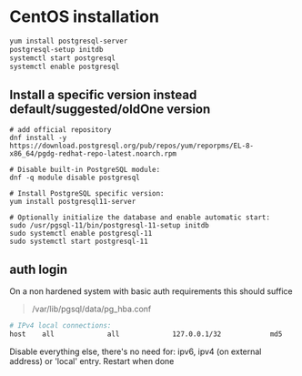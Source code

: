 # CentOS installation
```sh
yum install postgresql-server
postgresql-setup initdb
systemctl start postgresql
systemctl enable postgresql
```

## Install a specific version instead default/suggested/oldOne version
```
# add official repository
dnf install -y https://download.postgresql.org/pub/repos/yum/reporpms/EL-8-x86_64/pgdg-redhat-repo-latest.noarch.rpm

# Disable built-in PostgreSQL module:
dnf -q module disable postgresql

# Install PostgreSQL specific version:
yum install postgresql11-server

# Optionally initialize the database and enable automatic start:
sudo /usr/pgsql-11/bin/postgresql-11-setup initdb
sudo systemctl enable postgresql-11
sudo systemctl start postgresql-11
```

## auth login
On a non hardened system with basic auth requirements this should suffice
> /var/lib/pgsql/data/pg_hba.conf
```sh
# IPv4 local connections:
host    all             all             127.0.0.1/32            md5
```
Disable everything else, there's no need for: ipv6, ipv4 (on external address) or 'local' entry.
Restart when done
